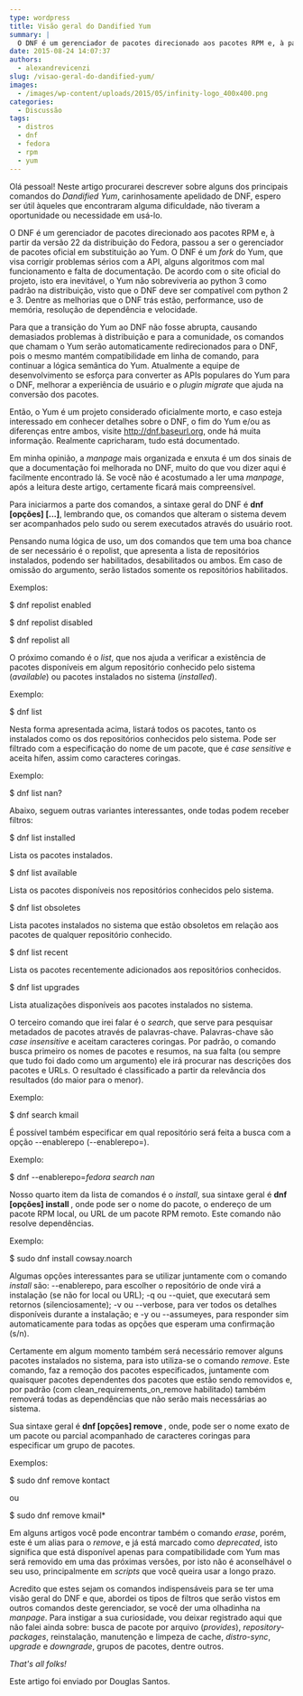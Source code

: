 ```yaml
---
type: wordpress
title: Visão geral do Dandified Yum
summary: |
  O DNF é um gerenciador de pacotes direcionado aos pacotes RPM e, à partir da versão 22 da distribuição do Fedora, passou a ser o gerenciador de pacotes oficial em substituição ao Yum. O DNF é um fork do Yum, que visa corrigir problemas sérios com a API, alguns algoritmos com mal funcionamento e falta de documentação.
date: 2015-08-24 14:07:37
authors:
  - alexandrevicenzi
slug: /visao-geral-do-dandified-yum/
images:
  - /images/wp-content/uploads/2015/05/infinity-logo_400x400.png
categories:
  - Discussão
tags:
  - distros
  - dnf
  - fedora
  - rpm
  - yum
---
```


Olá pessoal! Neste artigo procurarei descrever sobre alguns dos principais comandos do <em>Dandified Yum</em>, carinhosamente apelidado de DNF, espero ser útil àqueles que encontraram alguma dificuldade, não tiveram a oportunidade ou necessidade em usá-lo.

<!--more-->

O DNF é um gerenciador de pacotes direcionado aos pacotes RPM e, à partir da versão 22 da distribuição do Fedora, passou a ser o gerenciador de pacotes oficial em substituição ao Yum. O DNF é um <em>fork</em> do Yum, que visa corrigir problemas sérios com a API, alguns algoritmos com mal funcionamento e falta de documentação. De acordo com o site oficial do projeto, isto era inevitável, o Yum não sobreviveria ao python 3 como padrão na distribuição, visto que o DNF deve ser compatível com python 2 e 3. Dentre as melhorias que o DNF trás estão, performance, uso de memória, resolução de dependência e velocidade.

Para que a transição do Yum ao DNF não fosse abrupta, causando demasiados problemas à distribuição e para a comunidade, os comandos que chamam o Yum serão automaticamente redirecionados para o DNF, pois o mesmo mantém compatibilidade em linha de comando, para continuar a lógica semântica do Yum. Atualmente a equipe de desenvolvimento se esforça para converter as APIs populares do Yum para o DNF, melhorar a experiência de usuário e o <em>plugin migrate</em> que ajuda na conversão dos pacotes.

Então, o Yum é um projeto considerado oficialmente morto, e caso esteja interessado em conhecer detalhes sobre o DNF, o fim do Yum e/ou as diferenças entre ambos, visite <a href="http://dnf.baseurl.org">http://dnf.baseurl.org</a>, onde há muita informação. Realmente capricharam, tudo está documentado.

Em minha opinião, a <em>manpage</em> mais organizada e enxuta é um dos sinais de que a documentação foi melhorada no DNF, muito do que vou dizer aqui é facilmente encontrado lá. Se você não é acostumado a ler uma <em>manpage</em>, após a leitura deste artigo, certamente ficará mais compreensível.

Para iniciarmos a parte dos comandos, a sintaxe geral do DNF é <strong>dnf [opções] [...]</strong>, lembrando que, os comandos que alteram o sistema devem ser acompanhados pelo sudo ou serem executados através do usuário root.

Pensando numa lógica de uso, um dos comandos que tem uma boa chance de ser necessário é o repolist, que apresenta a lista de repositórios instalados, podendo ser habilitados, desabilitados ou ambos. Em caso de omissão do argumento, serão listados somente os repositórios habilitados.

Exemplos:

$ dnf repolist enabled

$ dnf repolist disabled

$ dnf repolist all

O próximo comando é o <em>list</em>, que nos ajuda a verificar a existência de pacotes disponíveis em algum repositório conhecido pelo sistema (<em>available</em>) ou pacotes instalados no sistema (<em>installed</em>).

Exemplo:

$ dnf list

Nesta forma apresentada acima, listará todos os pacotes, tanto os instalados como os dos repositórios conhecidos pelo sistema. Pode ser filtrado com a especificação do nome de um pacote, que é <em>case sensitive</em> e aceita hífen, assim como caracteres coringas.

Exemplo:

$ dnf list nan?

Abaixo, seguem outras variantes interessantes, onde todas podem receber filtros:

$ dnf list installed

Lista os pacotes instalados.

$ dnf list available

Lista os pacotes disponíveis nos repositórios conhecidos pelo sistema.

$ dnf list obsoletes

Lista pacotes instalados no sistema que estão obsoletos em relação aos pacotes de qualquer repositório conhecido.

$ dnf list recent

Lista os pacotes recentemente adicionados aos repositórios conhecidos.

$ dnf list upgrades

Lista atualizações disponíveis aos pacotes instalados no sistema.

O terceiro comando que irei falar é o <em>search</em>, que serve para pesquisar metadados de pacotes através de palavras-chave. Palavras-chave são <em>case</em> <em>insensitive</em> e aceitam caracteres coringas. Por padrão, o comando busca primeiro os nomes de pacotes e resumos, na sua falta (ou sempre que tudo foi dado como um argumento) ele irá procurar nas descrições dos pacotes e URLs. O resultado é classificado a partir da relevância dos resultados (do maior para o menor).

Exemplo:

$ dnf search kmail

É possível também especificar em qual repositório será feita a busca com a opção --enablerepo (--enablerepo=).

Exemplo:

$ dnf --enablerepo=*fedora search nan*

Nosso quarto item da lista de comandos é o <em>install</em>, sua sintaxe geral é <strong>dnf [opções] install </strong>, onde pode ser o nome do pacote, o endereço de um pacote RPM local, ou URL de um pacote RPM remoto. Este comando não resolve dependências.

Exemplo:

$ sudo dnf install cowsay.noarch

Algumas opções interessantes para se utilizar juntamente com o comando <em>install</em> são: --enablerepo, para escolher o repositório de onde virá a instalação (se não for local ou URL); -q ou --quiet, que executará sem retornos (silenciosamente); -v ou --verbose, para ver todos os detalhes disponíveis durante a instalação; e -y ou --assumeyes, para responder sim automaticamente para todas as opções que esperam uma confirmação (s/n).

Certamente em algum momento também será necessário remover alguns pacotes instalados no sistema, para isto utiliza-se o comando <em>remove</em>. Este comando, faz a remoção dos pacotes especificados, juntamente com quaisquer pacotes dependentes dos pacotes que estão sendo removidos e, por padrão (com clean_requirements_on_remove habilitado) também removerá todas as dependências que não serão mais necessárias ao sistema.

Sua sintaxe geral é <strong>dnf [opções] remove </strong>, onde, pode ser o nome exato de um pacote ou parcial acompanhado de caracteres coringas para especificar um grupo de pacotes.

Exemplos:

$ sudo dnf remove kontact

ou

$ sudo dnf remove kmail*

Em alguns artigos você pode encontrar também o comando <em>erase</em>, porém, este é um alias para o <em>remove</em>, e já está marcado como <em>deprecated</em>, isto significa que está disponível apenas para compatibilidade com Yum mas será removido em uma das próximas versões, por isto não é aconselhável o seu uso, principalmente em <em>scripts</em> que você queira usar a longo prazo.

Acredito que estes sejam os comandos indispensáveis para se ter uma visão geral do DNF e que, abordei os tipos de filtros que serão vistos em outros comandos deste gerenciador, se você der uma olhadinha na <em>manpage</em>. Para instigar a sua curiosidade, vou deixar registrado aqui que não falei ainda sobre: busca de pacote por arquivo (<em>provides</em>), <em>repository-packages</em>, reinstalação, manutenção e limpeza de cache, <em>distro-sync</em>, <em>upgrade</em> e <em>downgrade</em>, grupos de pacotes, dentre outros.

<em>That's all folks!</em>

Este artigo foi enviado por Douglas Santos.